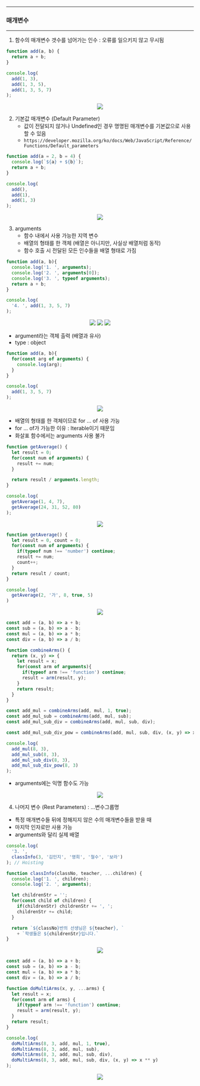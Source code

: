 -----
### 매개변수
-----
1. 함수의 매개변수 갯수를 넘어가는 인수 : 오류를 일으키지 않고 무시됨
```js
function add(a, b) {
  return a + b;
}

console.log(
  add(1, 3),
  add(1, 3, 5),
  add(1, 3, 5, 7)
);
```
<div align="center">
<img src="https://github.com/sooyounghan/Web/assets/34672301/f0c4dcf0-328e-4e52-a64a-ff2db2fb7d33">
</div>

2. 기본값 매개변수 (Default Parameter)
   - 값이 전달되지 않거나 Undefined인 경우 명명된 매개변수를 기본값으로 사용할 수 있음
   - ```https://developer.mozilla.org/ko/docs/Web/JavaScript/Reference/Functions/Default_parameters```
```js
function add(a = 2, b = 4) {
  console.log(`${a} + ${b}`);
  return a + b;
}

console.log(
  add(),
  add(1),
  add(1, 3)
);
```
<div align="center">
<img src="https://github.com/sooyounghan/Web/assets/34672301/9679375d-d441-4500-810a-e3d19b4efd2f">
</div>

3. arguments
   - 함수 내에서 사용 가능한 지역 변수
   - 배열의 형태를 한 객체 (배열은 아니지만, 사실상 배열처럼 동작)
   - 함수 호출 시 전달된 모든 인수들을 배열 형태로 가짐
```js
function add(a, b){
  console.log('1. ', arguments);
  console.log('2. ', arguments[0]);
  console.log('3. ', typeof arguments);
  return a + b;
}

console.log(
  '4. ', add(1, 3, 5, 7)
);
```
<div align="center">
<img src="https://github.com/sooyounghan/Web/assets/34672301/9dd37f95-0434-486a-ba8a-774aa71d828f">
<img src="https://github.com/sooyounghan/Web/assets/34672301/ff56ed91-e2c4-4b0a-b0df-12a4dc453269">
<img src="https://github.com/sooyounghan/Web/assets/34672301/a2d76dc8-18dc-4cdd-a6a5-4ee7770d07a3">
</div>

  - argument라는 객체 출력 (배열과 유사)
  - type : object

```js
function add(a, b){
  for(const arg of arguments) {
    console.log(arg);
  }
}

console.log(
  add(1, 3, 5, 7)
);
```
<div align="center">
<img src="https://github.com/sooyounghan/Web/assets/34672301/1b684746-fbca-462e-87a1-bf3cfb88d03f">
</div>

  - 배열의 형태를 한 객체이므로 for ... of 사용 가능
  - for ... of가 가능한 이유 : Iterable이기 때문임
  - 화살표 함수에서는 arguments 사용 불가

```js
function getAverage() {
  let result = 0;
  for(const num of arguments) {
    result += num;
  }

  return result / arguments.length;
}

console.log(
  getAverage(1, 4, 7),
  getAverage(24, 31, 52, 80)
);
```
<div align="center">
<img src="https://github.com/sooyounghan/Web/assets/34672301/6fc962c7-0564-46e7-b480-9bb9b05d3dba">
</div>

```js
function getAverage() {
  let result = 0, count = 0;
  for(const num of arguments) {
    if(typeof num !== 'number') continue;
    result += num;
    count++;
  }
  return result / count;
}

console.log(
  getAverage(2, '가', 8, true, 5)
)
```
<div align="center">
<img src="https://github.com/sooyounghan/Web/assets/34672301/830b69b9-c0db-4dae-b9bb-6f42e1228cf5">
</div>

```js
const add = (a, b) => a + b;
const sub = (a, b) => a - b;
const mul = (a, b) => a * b;
const div = (a, b) => a / b;

function combineArms() {
  return (x, y) => {
    let result = x;
    for(const arm of arguments){
      if(typeof arm !== 'function') continue;
      result = arm(result, y);
    }
    return result;
  }
}

const add_mul = combineArms(add, mul, 1, true);
const add_mul_sub = combineArms(add, mul, sub);
const add_mul_sub_div = combineArms(add, mul, sub, div);

const add_mul_sub_div_pow = combineArms(add, mul, sub, div, (x, y) => x ** y);

console.log(
  add_mul(8, 3),
  add_mul_sub(8, 3),
  add_mul_sub_div(8, 3),
  add_mul_sub_div_pow(8, 3)
);
```
  - arguments에는 익명 함수도 가능
  
<div align="center">
<img src="https://github.com/sooyounghan/Web/assets/34672301/5aaedff5-456c-4064-83fb-296feb2bc0fe">
</div>

4. 나머지 변수 (Rest Parameters) : ...변수그룹명
  - 특정 매개변수들 뒤에 정해지지 않은 수의 매개변수들을 받을 때
  - 마지막 인자로만 사용 가능
  - arguments와 달리 실제 배열

```js
console.log(
  '3. ',
  classInfo(3, '김민지', '영희', '철수', '보라')
); // Hoisting

function classInfo(classNo, teacher, ...children) {
  console.log('1. ', children);
  console.log('2. ', arguments);

  let childrenStr = '';
  for(const child of children) {
    if(childrenStr) childrenStr += ', ';
    childrenStr += child;
  }

  return `${classNo}반의 선생님은 ${teacher}, `
    + `학생들은 ${childrenStr}입니다.`
}
```
<div align="center">
<img src="https://github.com/sooyounghan/Web/assets/34672301/b71d3488-4a94-4c37-9f48-ef33f7db3273">
</div>

```js
const add = (a, b) => a + b;
const sub = (a, b) => a - b;
const mul = (a, b) => a * b;
const div = (a, b) => a / b;

function doMultiArms(x, y, ...arms) {
  let result = x;
  for(const arm of arms) {
    if(typeof arm !== 'function') continue;
    result = arm(result, y);
  }
  return result;
}

console.log(
  doMultiArms(8, 3, add, mul, 1, true),
  doMultiArms(8, 3, add, mul, sub),
  doMultiArms(8, 3, add, mul, sub, div),
  doMultiArms(8, 3, add, mul, sub, div, (x, y) => x ** y)
);
```
<div align="center">
<img src="https://github.com/sooyounghan/Web/assets/34672301/f9b53f74-5c61-41cb-8bc2-7bbee62b1fdb">
</div>
